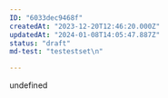 ```yaml
---
ID: "6033dec9468f"
createdAt: "2023-12-20T12:46:20.000Z"
updatedAt: "2024-01-08T14:05:47.887Z"
status: "draft"
md-test: "testestset\n"

---
```

undefined